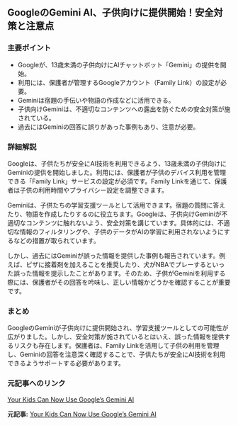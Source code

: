 ## GoogleのGemini AI、子供向けに提供開始！安全対策と注意点

### 主要ポイント

* Googleが、13歳未満の子供向けにAIチャットボット「Gemini」の提供を開始。
* 利用には、保護者が管理するGoogleアカウント（Family Link）の設定が必要。
* Geminiは宿題の手伝いや物語の作成などに活用できる。
* 子供向けGeminiは、不適切なコンテンツへの露出を防ぐための安全対策が施されている。
* 過去にはGeminiの回答に誤りがあった事例もあり、注意が必要。

### 詳細解説

Googleは、子供たちが安全にAI技術を利用できるよう、13歳未満の子供向けにGeminiの提供を開始しました。利用には、保護者が子供のデバイス利用を管理できる「Family Link」サービスの設定が必須です。Family Linkを通じて、保護者は子供の利用時間やプライバシー設定を調整できます。

Geminiは、子供たちの学習支援ツールとして活用できます。宿題の質問に答えたり、物語を作成したりするのに役立ちます。Googleは、子供向けGeminiが不適切なコンテンツに触れないよう、安全対策を講じています。具体的には、不適切な情報のフィルタリングや、子供のデータがAIの学習に利用されないようにするなどの措置が取られています。

しかし、過去にはGeminiが誤った情報を提供した事例も報告されています。例えば、ピザに接着剤を加えることを推奨したり、犬がNBAでプレーするといった誤った情報を提示したことがあります。そのため、子供がGeminiを利用する際には、保護者がその回答を吟味し、正しい情報かどうかを確認することが重要です。

### まとめ

GoogleのGeminiが子供向けに提供開始され、学習支援ツールとしての可能性が広がりました。しかし、安全対策が施されているとはいえ、誤った情報を提供するリスクも存在します。保護者は、Family Linkを活用して子供の利用を管理し、Geminiの回答を注意深く確認することで、子供たちが安全にAI技術を利用できるようサポートする必要があります。

### 元記事へのリンク

[Your Kids Can Now Use Google’s Gemini AI](https://au.pcmag.com/ai/1000009064/your-kids-can-now-use-googles-gemini-ai)


**元記事:** [Your Kids Can Now Use Google’s Gemini AI](https://au.pcmag.com/ai/110851/your-kids-can-now-use-googles-gemini-ai)